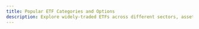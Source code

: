 ```yaml
---
title: Popular ETF Categories and Options
description: Explore widely-traded ETFs across different sectors, asset classes, and investment strategies. Learn how to choose ETFs that match your investment objectives.
---
```

